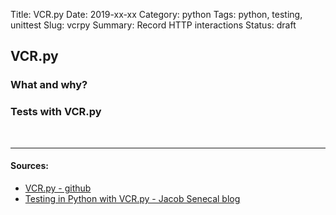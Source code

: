 Title: VCR.py
Date: 2019-xx-xx
Category: python
Tags: python, testing, unittest
Slug: vcrpy
Summary: Record HTTP interactions
Status: draft


## VCR.py

### What and why?

### Tests with VCR.py


<br>

----------------
#### Sources:
* [VCR.py - github](https://github.com/kevin1024/vcrpy)
* [Testing in Python with VCR.py - Jacob Senecal blog](https://jakesen.github.io/python/testing/2017/03/27/testing-in-python-with-vcrpy.html)
